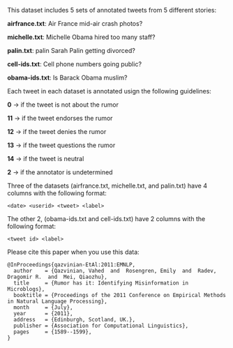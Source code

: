 This dataset includes 5 sets of annotated tweets from 5 different stories: 

**airfrance.txt**:	Air France mid-air crash photos?

**michelle.txt**:	Michelle Obama hired too many staff?

**palin.txt**:	palin Sarah Palin getting divorced?

**cell-ids.txt**:	Cell phone numbers going public?

**obama-ids.txt**:	Is Barack Obama muslim? 


Each tweet in each dataset is annotated usign the following guidelines:

**0** -> if the tweet is not about the rumor

**11** -> if the tweet endorses the rumor

**12** -> if the tweet denies the rumor

**13** -> if the tweet questions the rumor

**14** -> if the tweet is neutral

**2** -> if the annotator is undetermined


Three of the datasets (airfrance.txt, michelle.txt, and palin.txt) have 4 columns with the following format:

`<date> <userid> <tweet> <label>`

The other 2, (obama-ids.txt and cell-ids.txt) have 2 columns with the following format:

`<tweet id> <label>`


Please cite this paper when you use this data:
```
@InProceedings{qazvinian-EtAl:2011:EMNLP,
  author    = {Qazvinian, Vahed  and  Rosengren, Emily  and  Radev, Dragomir R.  and  Mei, Qiaozhu},
  title     = {Rumor has it: Identifying Misinformation in Microblogs},
  booktitle = {Proceedings of the 2011 Conference on Empirical Methods in Natural Language Processing},
  month     = {July},
  year      = {2011},
  address   = {Edinburgh, Scotland, UK.},
  publisher = {Association for Computational Linguistics},
  pages     = {1589--1599},
}
```

